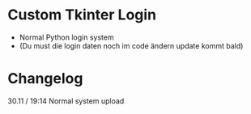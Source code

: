 # Custom Tkinter Login

* Normal Python login system
* (Du must die login daten noch im code ändern update kommt bald)


# Changelog
30.11 / 19:14 Normal system upload
